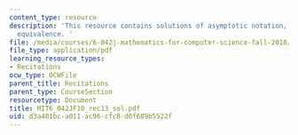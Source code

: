 ```yaml
---
content_type: resource
description: 'This resource contains solutions of asymptotic notation, asymptotic
  equivalence. '
file: /media/courses/6-042j-mathematics-for-computer-science-fall-2010/d3a401bca011ac96cfc8d0f689b5522f_MIT6_042JF10_rec13_sol.pdf
file_type: application/pdf
learning_resource_types:
- Recitations
ocw_type: OCWFile
parent_title: Recitations
parent_type: CourseSection
resourcetype: Document
title: MIT6_042JF10_rec13_sol.pdf
uid: d3a401bc-a011-ac96-cfc8-d0f689b5522f
---
```

